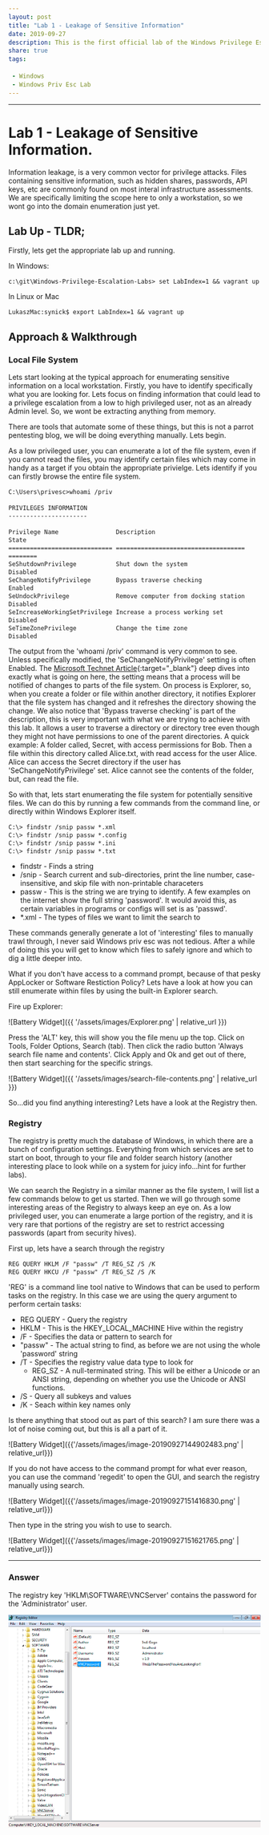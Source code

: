 ```yaml
---
layout: post
title: "Lab 1 - Leakage of Sensitive Information"
date: 2019-09-27
description: This is the first official lab of the Windows Privilege Escalation series. There are setup intrsuctions if you just want to get started. A full approach and walkthrough, showing you exactly what to do. Then the Answers down the bottom if you get really stuck.
share: true
tags:

 - Windows
 - Windows Priv Esc Lab
---
```

---

# [](#header-1)Lab 1 - Leakage of Sensitive Information.

Information leakage, is a very common vector for privilege attacks. Files containing sensitive information, such as hidden shares, passwords, API keys, etc are commonly found on most interal infrastructure assessments. We are specifically limiting the scope here to only a workstation, so we wont go into the domain enumeration just yet. 

## Lab Up - TLDR;

Firstly, lets get the appropriate lab up and running.

In Windows:

```
c:\git\Windows-Privilege-Escalation-Labs> set LabIndex=1 && vagrant up
```

In Linux or Mac

```
LukaszMac:synick$ export LabIndex=1 && vagrant up
```



## Approach & Walkthrough

### Local File System

Lets start looking at the typical approach for enumerating sensitive information on a local workstation. Firstly, you have to identify specifically what you are looking for. Lets focus on finding information that could lead to a privilege escalation from a low to high privileged user, not as an already Admin level. So, we wont be extracting anything from memory.

There are tools that automate some of these things, but this is not a parrot pentesting blog, we will be doing everything manually. Lets begin.

As a low privileged user, you can enumerate a lot of the file system, even if you cannot read the files, you may identify certain files which may come in handy as a target if you obtain the appropriate privielge. Lets identify if you can firstly browse the entire file system.

```
C:\Users\privesc>whoami /priv

PRIVILEGES INFORMATION
----------------------

Privilege Name                Description                          State
============================= ==================================== ========
SeShutdownPrivilege           Shut down the system                 Disabled
SeChangeNotifyPrivilege       Bypass traverse checking             Enabled
SeUndockPrivilege             Remove computer from docking station Disabled
SeIncreaseWorkingSetPrivilege Increase a process working set       Disabled
SeTimeZonePrivilege           Change the time zone                 Disabled
```

The output from the 'whoami /priv' command is very common to see. Unless specifically modified, the 'SeChangeNotifyPrivilege' setting is often Enabled. The [Microsoft Technet Article](https://blogs.technet.microsoft.com/markrussinovich/2005/10/19/the-bypass-traverse-checking-or-is-it-the-change-notify-privilege/){:target="_blank"} deep dives into exactly what is going on here, the setting means that a process will be notified of changes to parts of the file system. On process is Explorer, so, when you create a folder or file within another directory, it notifies Explorer that the file system has changed and it refreshes the directory showing the change. We also notice that 'Bypass traverse checking' is part of the description, this is very important with what we are trying to achieve with this lab. It allows a user to traverse a directory or directory tree even though they might not have permissions to one of the parent directories. A quick example: A folder called, Secret, with access permissions for Bob. Then a file within this directory called Alice.txt, with read access for the user Alice. Alice can access the Secret directory if the user has 'SeChangeNotifyPrivilege' set. Alice cannot see the contents of the folder, but, can read the file. 

So with that, lets start enumerating the file system for potentially sensitive files. We can do this by running a few commands from the command line, or directly within Windows Explorer itself.

```
C:\> findstr /snip passw *.xml
C:\> findstr /snip passw *.config
C:\> findstr /snip passw *.ini
C:\> findstr /snip passw *.txt
```

* findstr - Finds a string
* /snip - Search current and sub-directories,  print the line number, case-insensitive, and skip file with non-printable characeters
* passw - This is the string we are trying to identify. A few examples on the internet show the full string 'password'. It would avoid this, as certain variables in programs or configs will set is as 'passwd'.
* *.xml - The types of files we want to limit the search to

These commands generally generate a lot of 'interesting' files to manually trawl through, I never said Windows priv esc was not tedious. After a while of doing this you will get to know which files to safely ignore and which to dig a little deeper into.

What if you don't have access to a command prompt, because of that pesky AppLocker or Software Restiction Policy? Lets have a look at how you can still enumerate within files by using the built-in Explorer search.

Fire up Explorer:

![Battery Widget]({{ '/assets/images/Explorer.png' | relative_url }})

Press the 'ALT' key, this will show you the file menu up the top. Click on Tools, Folder Options, Search (tab). Then click the radio button 'Always search file name and contents'. Click Apply and Ok and get out of there, then start searching for the specific strings.

![Battery Widget]({{ '/assets/images/search-file-contents.png' | relative_url }})

So...did you find anything interesting? Lets have a look at the Registry then.

### Registry

The registry is pretty much the database of Windows, in which there are a bunch of configuration settings. Everything from which services are set to start on boot, through to your file and folder search history (another interesting place to look while on a system for juicy info...hint for further labs).

We can search the Registry in a similar manner as the file system, I will list a few commands below to get us started. Then we will go through some interesting areas of the Registry to always keep an eye on. As a low privileged user, you can enumerate a large portion of the registry, and it is very rare that portions of the registry are set to restrict accessing passwords (apart from security hives). 

First up, lets have a search through the registry

```
REG QUERY HKLM /F "passw" /T REG_SZ /S /K
REG QUERY HKCU /F "passw" /T REG_SZ /S /K
```

'REG' is a command line tool native to Windows that can be used to perform tasks on the registry. In this case we are using the query argument to perform certain tasks:

- REG QUERY - Query the registry
- HKLM - This is the HKEY_LOCAL_MACHINE Hive within the registry
- /F - Specifies the data or pattern to search for
- "passw" - The actual string to find, as before we are not using the whole 'password' string
- /T - Specifies the registry value data type to look for
  - REG_SZ - A null-terminated string. This will be either a Unicode or an ANSI string, depending on whether you use the Unicode or ANSI functions.
- /S - Query all subkeys and values
- /K - Seach within key names only

Is there anything that stood out as part of this search? I am sure there was a lot of noise coming out, but this is all a part of it. 

![Battery Widget]({{'/assets/images/image-20190927144902483.png' | relative_url}})

If you do not have access to the command prompt for what ever reason, you can use the command 'regedit' to open the GUI, and search the registry manually using search.

![Battery Widget]({{'/assets/images/image-20190927151416830.png' | relative_url}})

Then type in the string you wish to use to search.

![Battery Widget]({{'/assets/images/image-20190927151621765.png' | relative_url}})

---


### Answer


The registry key 'HKLM\SOFTWARE\VNCServer\' contains the password for the 'Administrator' user.

 ![image-20190927152743981](/assets/images/image-20190927152743981.png)
